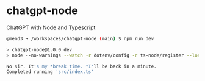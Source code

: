 # chatgpt-node
ChatGPT with Node and Typescript

```bash
@mend3 ➜ /workspaces/chatgpt-node (main) $ npm run dev

> chatgpt-node@1.0.0 dev
> node --no-warnings --watch -r dotenv/config -r ts-node/register --loader=ts-node/esm src/index.ts

No sir. It's my *break time. *I'll be back in a minute.
Completed running 'src/index.ts'
```
